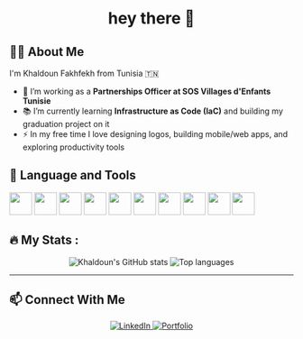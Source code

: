 <h1 align="center"> hey there 👋 </h1>

## 👨‍💻 About Me

I'm Khaldoun Fakhfekh from Tunisia 🇹🇳  
- 🤝 I’m working as a **Partnerships Officer at SOS Villages d'Enfants Tunisie**  
- 📚 I’m currently learning **Infrastructure as Code (IaC)** and building my graduation project on it  
- ⚡ In my free time I love designing logos, building mobile/web apps, and exploring productivity tools  

## 🧰 Language and Tools

<p align="left">
  <img src="https://cdn.jsdelivr.net/gh/devicons/devicon/icons/androidstudio/androidstudio-original.svg" width="40" height="40"/>
  <img src="https://cdn.jsdelivr.net/gh/devicons/devicon/icons/vscode/vscode-original.svg" width="40" height="40"/>
  <img src="https://cdn.jsdelivr.net/gh/devicons/devicon/icons/flutter/flutter-original.svg" width="40" height="40"/>
  <img src="https://cdn.jsdelivr.net/gh/devicons/devicon/icons/dart/dart-original.svg" width="40" height="40"/>
  <img src="https://cdn.jsdelivr.net/gh/devicons/devicon/icons/php/php-original.svg" width="40" height="40"/>
  <img src="https://cdn.jsdelivr.net/gh/devicons/devicon/icons/mysql/mysql-original.svg" width="40" height="40"/>
  <img src="https://cdn.jsdelivr.net/gh/devicons/devicon/icons/canva/canva-original.svg" width="40" height="40"/>
  <img src="https://cdn.jsdelivr.net/gh/devicons/devicon/icons/figma/figma-original.svg" width="40" height="40"/>
  <img src="https://cdn.jsdelivr.net/gh/devicons/devicon/icons/photoshop/photoshop-plain.svg" width="40" height="40"/>
  <img src="https://cdn.jsdelivr.net/gh/devicons/devicon/icons/illustrator/illustrator-plain.svg" width="40" height="40"/>
</p>

## 🔥 My Stats :

<p align="center">
  <img src="https://github-readme-stats.vercel.app/api?username=IbnKhaldounxcix&show_icons=true&theme=radical" alt="Khaldoun's GitHub stats" />
  <img src="https://github-readme-stats.vercel.app/api/top-langs/?username=IbnKhaldounxcix&layout=compact&theme=radical" alt="Top languages" />
</p>

---

## 📫 Connect With Me

<p align="center">
  <a href="https://www.linkedin.com/in/khaldounfakhfekh/" target="_blank">
    <img src="https://img.shields.io/badge/LinkedIn-Khaldoun_Fakhfekh-blue?style=for-the-badge&logo=linkedin" alt="LinkedIn">
  </a>
  <a href="https://khaldounfx.github.io/portfolio/" target="_blank">
    <img src="https://img.shields.io/badge/Portfolio-Visit_Now-orange?style=for-the-badge&logo=google-chrome" alt="Portfolio">
  </a>
</p>
